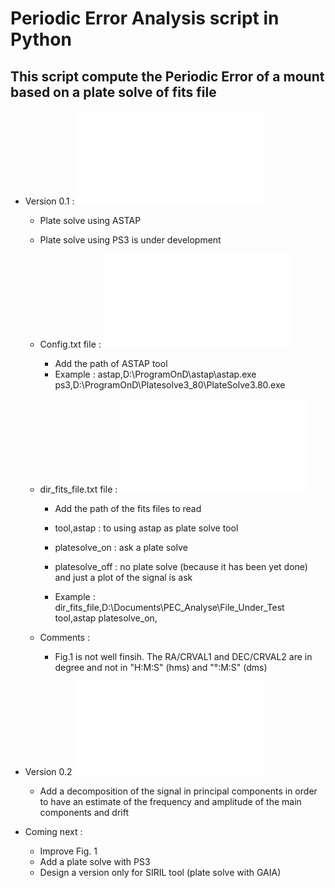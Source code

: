 # Periodic Error Analysis script in Python

## This script compute the Periodic Error of a mount based on a plate solve of fits file

* Version 0.1 : ![](PEC_Analysis_v0p1.py)
  *   Plate solve using ASTAP 
  *   Plate solve using PS3 is under development

  * Config.txt file : ![](config.txt)
     * Add the path of ASTAP tool
     * Example : 
       astap,D:\ProgramOnD\astap\astap.exe
       ps3,D:\ProgramOnD\Platesolve3_80\PlateSolve3.80.exe

   * dir_fits_file.txt file : ![](dir_fits_file.txt)
     * Add the path of the fits files to read
     * tool,astap     : to using astap as plate solve tool
     * platesolve_on  : ask a plate solve
     * platesolve_off : no plate solve (because it has been yet done) and just
                      a plot of the signal is ask

     * Example : 
       dir_fits_file,D:\Documents\PEC_Analyse\File_Under_Test
       tool,astap
       platesolve_on, 

  * Comments : 
    * Fig.1 is not well finsih. The RA/CRVAL1 and DEC/CRVAL2 are in degree and 
    not in "H:M:S" (hms) and "°:M:S" (dms)
    

*  Version 0.2 ![](PEC_Analysis_v0p2.py)
    * Add a decomposition of the signal in principal components in order to have
    an estimate of the frequency and amplitude of the main components and drift

* Coming next :
    * Improve Fig. 1
    * Add a plate solve with PS3
    * Design a version only for SIRIL tool (plate solve with GAIA)



